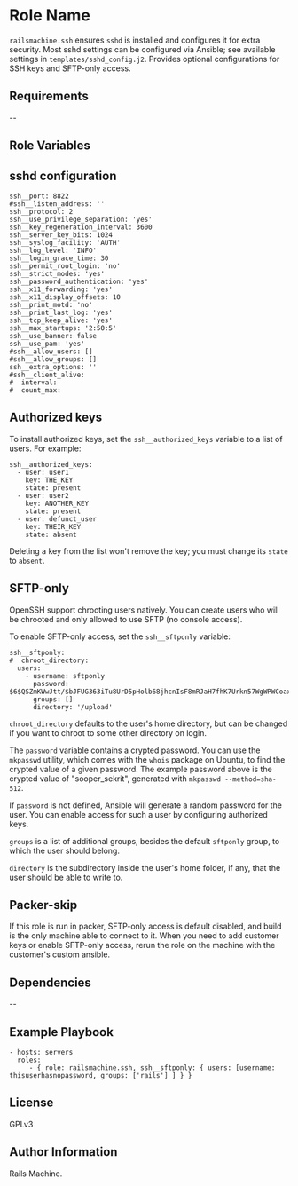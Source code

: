 Role Name
=========

`railsmachine.ssh` ensures `sshd` is installed and configures it for extra security.  Most sshd settings can be configured via Ansible; see available settings in `templates/sshd_config.j2`.  Provides optional configurations for SSH keys and SFTP-only access.

Requirements
------------

--

Role Variables
--------------

## sshd configuration

    ssh__port: 8822
    #ssh__listen_address: ''
    ssh__protocol: 2
    ssh__use_privilege_separation: 'yes'
    ssh__key_regeneration_interval: 3600
    ssh__server_key_bits: 1024
    ssh__syslog_facility: 'AUTH'
    ssh__log_level: 'INFO'
    ssh__login_grace_time: 30
    ssh__permit_root_login: 'no'
    ssh__strict_modes: 'yes'
    ssh__password_authentication: 'yes'
    ssh__x11_forwarding: 'yes'
    ssh__x11_display_offsets: 10
    ssh__print_motd: 'no'
    ssh__print_last_log: 'yes'
    ssh__tcp_keep_alive: 'yes'
    ssh__max_startups: '2:50:5'
    ssh__use_banner: false
    ssh__use_pam: 'yes'
    #ssh__allow_users: []
    #ssh__allow_groups: []
    ssh__extra_options: ''
    #ssh__client_alive:
    #  interval:
    #  count_max:

## Authorized keys

To install authorized keys, set the `ssh__authorized_keys` variable to a list of users.  For example:

    ssh__authorized_keys:
      - user: user1
        key: THE_KEY
        state: present
      - user: user2
        key: ANOTHER_KEY
        state: present
      - user: defunct_user
        key: THEIR_KEY
        state: absent

Deleting a key from the list won't remove the key; you must change its `state` to `absent`.

## SFTP-only

OpenSSH support chrooting users natively.  You can create users who will be chrooted and only allowed to use SFTP (no console access).

To enable SFTP-only access, set the `ssh__sftponly` variable:

    ssh__sftponly:
    #  chroot_directory:
      users:
        - username: sftponly
          password: $6$QSZmKWwJtt/$bJFUG363iTu8UrD5pHolb68jhcnIsF8mRJaH7fhK7Urkn57WgWPWCoaxTX5cMKJ0VtHOYEP73seWoSRwWv0Ef/
          groups: []
          directory: '/upload'

`chroot_directory` defaults to the user's home directory, but can be changed if you want to chroot to some other directory on login.

The `password` variable contains a crypted password.  You can use the `mkpasswd` utility, which comes with the `whois` package on Ubuntu, to find the crypted value of a given password.  The example password above is the crypted value of "sooper_sekrit", generated with `mkpasswd --method=sha-512`.

If `password` is not defined, Ansible will generate a random password for the user.  You can enable access for such a user by configuring authorized keys.

`groups` is a list of additional groups, besides the default `sftponly` group, to which the user should belong.

`directory` is the subdirectory inside the user's home folder, if any, that the user should be able to write to.

## Packer-skip

If this role is run in packer, SFTP-only access is default disabled, and build is the only machine able to connect to it.  When you need to add customer keys or enable SFTP-only access, rerun the role on the machine with the customer's custom ansible.

Dependencies
------------

--

Example Playbook
----------------

    - hosts: servers
      roles:
         - { role: railsmachine.ssh, ssh__sftponly: { users: [username: thisuserhasnopassword, groups: ['rails'] ] } }

License
-------

GPLv3

Author Information
------------------

Rails Machine.
